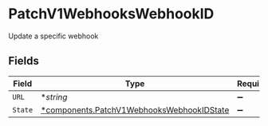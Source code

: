 # PatchV1WebhooksWebhookID

Update a specific webhook


## Fields

| Field                                                                                                 | Type                                                                                                  | Required                                                                                              | Description                                                                                           |
| ----------------------------------------------------------------------------------------------------- | ----------------------------------------------------------------------------------------------------- | ----------------------------------------------------------------------------------------------------- | ----------------------------------------------------------------------------------------------------- |
| `URL`                                                                                                 | **string*                                                                                             | :heavy_minus_sign:                                                                                    | N/A                                                                                                   |
| `State`                                                                                               | [*components.PatchV1WebhooksWebhookIDState](../../models/components/patchv1webhookswebhookidstate.md) | :heavy_minus_sign:                                                                                    | N/A                                                                                                   |